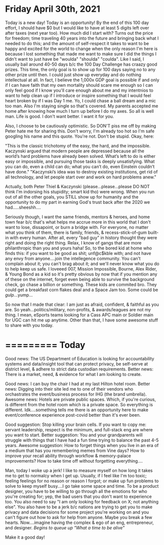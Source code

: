 # Friday April 30th, 2021

Today is a new day! Today is an opportunity! By the end of this 100 day effort, I should have $0 but I would like to have at least 5 digits left over after taxes (next year too). How much did I start with? Turns out the price for freedom; time traveling 40 years into the future and bringing back what I needed to do this; and the amount of self-respect it takes to want to be happy and excited for the world to change when the only reason I'm here is because I lost something that made me want to make sure I did the things I didn't want to just have be "woulda" "shoulda" "coulda". Like I said, I usually bail around 40-50 days b/c the 100 Day Challenge has craazy good prizes. This time, the only goal is to show up for 100 days saying no to any other prize until then. I could just show up everyday and do nothing intellectual at all. In fact, I believe the 1,000x GDP goal is possible if and only if I can have faith that my own mortality should scare me enough so I can only feel good if I know you'll care enough about me and my intentnios to want to help clean up if I introduce or inspire something that I would feel heart broken by if I was Day 1 me. Yo, I could chase a ball dream and a mic too man. Also I'm staying single so that's covered. My parents accepted me home after knowing how much I turn up before I do my axes. So all is well man. Life is good. I don't want better. I want it for you.

Also, I choose to be cautiously optimistic. So DON'T piss me off by making Peter hate me for sharing this. Don't worry, I'm already too hot so I'm safe googling his name and this quote. You're not. Don't be stupid. Okay, here:

"This is the classic trichotomy of the easy, the hard, and the impossible. Kaczynski argued that modern people are depressed because all the world’s hard problems have already been solved. What’s left to do is either easy or impossible, and pursuing those tasks is deeply unsatisfying. What you can do, even a child can do; what you can’t do, even Einstein couldn’t have done."
"Kaczynski’s idea was to destroy existing institutions, get rid of all technology, and let people start over and work on hard problems anew."

Actually, both Peter Thiel & Kaczynski (please...please...please DO NOT think I'm indorsing his stupidity; smart kid tho) were wrong. When you run out of all the other goals, you STILL show up for humanity and the opportunity to do my part in earning God's trust back after the 2020 we had.....sheeshh....

Seriously though, I want the same friends, mentors & heroes, and home town fear b/c that's what helps me accrue more in this world that I don't want to lose, dissapoint, or burn a bridge with. For everyone, no matter what you think of them, there is family, friends, & recess-stick-of-gum built-in with every human. After all, every "bad guy" in history thought they were right and doing the right thing. Relax, I know of gangs that are more philanthropic than you and yours haha! So, to the bored kid at home who finds this: if you want to be good as shit; unf@c$kble with; and not have any envy from anyone....join the intellegence community. You can't complain about it; you can't brag about it; and we'll never know what you do to help keep us safe. I loveeed 007, Mission Impossible, Bourne, Alex Rider, & Young Bond as a kid so it's pretty obvious by now that if you mention any of these on the internet, forget even being able to survive the background check, go chase a billion or something. These kids are commited bro. They could get a breakfast corn flakes deal and a Space Jam too. Some could be *gulp*...yump...  

So now that I made that clear: I am just as afraid, confident, & faithful as you are. So yeah...politics/military, non-profits, & awards/leagues are not my thing. I mean, eSports teams looking for a Cass APC main or Soldier main for UGC can hit me up anytime. Other than that, I have some awesome stuff to share with you today.

=========
Today
=========

Good news: The US Department of Education is looking for accountability systems and data/insight tool that can protect privacy, be self-serve at district level, & adhere to strict data custodian requirements.
Better news: There is a market, need, & evidence for what I am looking to create.

Good news: I can buy the chair I had at my last Hilton hotel room.
Better news: Digging into their site led me to one of their vendors who orchastrates the event/business process for IHG (the brand umbrella).
Awesome news: Hotels are private public spaces. Which, if you're curious, is different from the hotel room which is a private space. So everything is different. Idk....something tells me there is an opportunity here to make event/conference experience post-covid better than it's ever been.

Good suggestion: Stop killing your brain cells.
If you want to copy me: servant leadership, respect is the minimum, and full-stack eng are where you want to start.
Better suggestion: You and your grandparents will struggle with things that I have had a fun time trying to balance the past 4-5 years.
Awesome suggestion: How to forget things when you live in an era of a medium that has you remembering memes from Vine days? How to improve your recall ability through workflow & memory-palace improvements? How to take time off without forgetting everything....


Man, today I woke up a jerk! I like to measure myself on how long it takes me to get to normalcy when I get up. Usually, if I feel like I'm too toxic; feeling feelings for no reason or reason I forgot; or make up fun problems to solve to keep myself busy....I go take some space and time.
To be a product designer, you have to be willing to go through all the emotions for who you're creating for; yep, the bad users that you don't want to experience too. You also need to say "I am only looking for feedback on X; not anything else". You also have to be a jerk b/c nations are trying to get you to make privacy and data decisions for some project you're working on and you can't figure out how to ask for help from anyone. Maybe you break a few hearts. Now....imagine having the complex & ego of an eng, entrepreneur, and designer. *Begins to queue up "What a time to be alive"*

Make it a good day!
